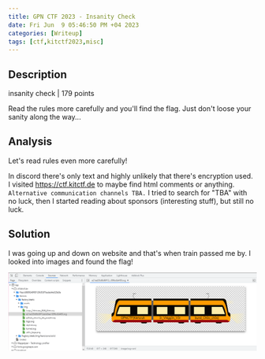 ```yaml
---
title: GPN CTF 2023 - Insanity Check
date: Fri Jun  9 05:46:50 PM +04 2023
categories: [Writeup]
tags: [ctf,kitctf2023,misc]
---
```


## Description

insanity check | 179 points

Read the rules more carefully and you'll find the flag. Just don't loose your sanity along the way...

## Analysis

Let's read rules even more carefully!

In discord there's only text and highly unlikely that there's encryption used. <br>
I visited https://ctf.kitctf.de to maybe find html comments or anything. `Alternative communication channels TBA.` I tried to search for "TBA" with no luck, then I started reading about sponsors (interesting stuff), but still no luck.

## Solution

I was going up and down on website and that's when train passed me by. I looked into images and found the flag!

![insanity-check-1](/assets/images/GNP-CTF/2023/insanity-check-1.png)